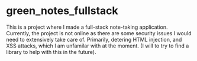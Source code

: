 # green_notes_fullstack
 
This is a project where I made a full-stack note-taking application. Currently, the project is not online as there are some security issues I would need to extensively take care of. Primarily, detering HTML injection, and XSS attacks, which I am unfamilar with at the moment. (I will to try to find a library to help with this in the future). 

